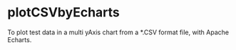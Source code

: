 # plotCSVbyEcharts
To plot test data in a multi yAxis chart from a *.CSV format file, with Apache Echarts.
